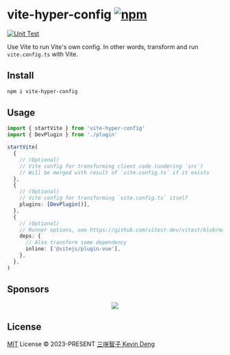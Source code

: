 # vite-hyper-config [![npm](https://img.shields.io/npm/v/vite-hyper-config.svg)](https://npmjs.com/package/vite-hyper-config)

[![Unit Test](https://github.com/sxzz/vite-hyper-config/actions/workflows/unit-test.yml/badge.svg)](https://github.com/sxzz/vite-hyper-config/actions/workflows/unit-test.yml)

Use Vite to run Vite's own config. In other words, transform and run `vite.config.ts` with Vite.

## Install

```bash
npm i vite-hyper-config
```

## Usage

```ts
import { startVite } from 'vite-hyper-config'
import { DevPlugin } from './plugin'

startVite(
  {
    // (Optional)
    // Vite config for transforming client code (undering `src`)
    // Will be merged with result of `vite.config.ts` if it exists
  },
  {
    // (Optional)
    // Vite config for transforming `vite.config.ts` itself
    plugins: [DevPlugin()],
  },
  {
    // (Optional)
    // Runner options, see https://github.com/vitest-dev/vitest/blob/main/packages/vite-node/src/types.ts#L92-L111
    deps: {
      // Also transform some dependency
      inline: ['@vitejs/plugin-vue'],
    },
  },
)
```

## Sponsors

<p align="center">
  <a href="https://cdn.jsdelivr.net/gh/sxzz/sponsors/sponsors.svg">
    <img src='https://cdn.jsdelivr.net/gh/sxzz/sponsors/sponsors.svg'/>
  </a>
</p>

## License

[MIT](./LICENSE) License © 2023-PRESENT [三咲智子 Kevin Deng](https://github.com/sxzz)
